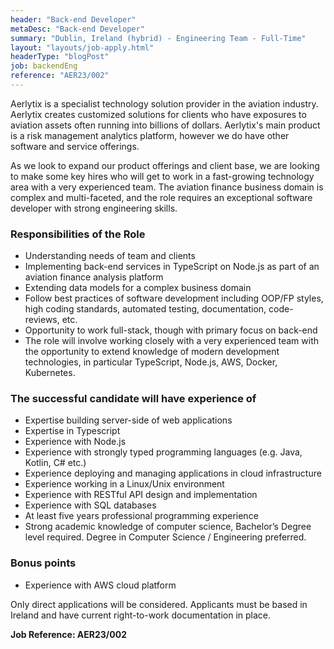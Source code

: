 ```yaml
---
header: "Back-end Developer"
metaDesc: "Back-end Developer"
summary: "Dublin, Ireland (hybrid) - Engineering Team - Full-Time"
layout: "layouts/job-apply.html"
headerType: "blogPost"
job: backendEng
reference: "AER23/002"
---
```


Aerlytix is a specialist technology solution provider in the aviation industry. Aerlytix creates customized solutions for clients who have exposures to aviation assets often running into billions of dollars. Aerlytix's main product is a risk management analytics platform, however we do have other software and service offerings.

As we look to expand our product offerings and client base, we are looking to make some key hires who will get to work in a fast-growing technology area with a very experienced team.
The aviation finance business domain is complex and multi-faceted, and the role requires an exceptional software developer with strong engineering skills.

### Responsibilities of the Role

* Understanding needs of team and clients
* Implementing back-end services in TypeScript on Node.js as part of an aviation finance analysis platform
* Extending data models for a complex business domain
* Follow best practices of software development including OOP/FP styles, high coding standards, automated testing, documentation, code-reviews, etc.
* Opportunity to work full-stack, though with primary focus on back-end
* The role will involve working closely with a very experienced team with the opportunity to extend knowledge of modern development technologies, in particular TypeScript, Node.js, AWS, Docker, Kubernetes.

### The successful candidate will have experience of

* Expertise building server-side of web applications
* Expertise in Typescript
* Experience with Node.js
* Experience with strongly typed programming languages (e.g. Java, Kotlin, C# etc.)
* Experience deploying and managing applications in cloud infrastructure
* Experience working in a Linux/Unix environment
* Experience with RESTful API design and implementation
* Experience with SQL databases
* At least five years professional programming experience
* Strong academic knowledge of computer science, Bachelor’s Degree level required. Degree in Computer Science / Engineering preferred.

### Bonus points

* Experience with AWS cloud platform

Only direct applications will be considered. Applicants must be based in Ireland and have current right-to-work documentation in place. 

**Job Reference: AER23/002**